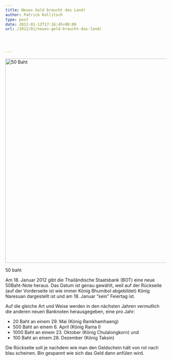 ```yaml
---
title: Neues Geld braucht das Land!
author: Patrick Kollitsch
type: post
date: 2012-01-12T17:16:45+00:00
url: /2012/01/neues-geld-braucht-das-land/




---
```

<div class="media photo image">
  <a href="http://www.flickr.com/photos/schreibblogade/6688612715/" title="50 Baht by Patrick Kollitsch, on Flickr"><img src="//farm8.staticflickr.com/7028/6688612715_1843c9a276_z.jpg" width="640"  alt="50 Baht" /></a></p> 
  
  <p>
    50 baht
  </p>
</div>

Am 18. Januar 2012 gibt die Thail&auml;ndische Staatsbank (<span class="caps">BOT</span>) eine neue 50Baht-Note heraus. Das Datum ist genau gew&auml;hlt, weil auf der R&uuml;ckseite (auf der Vorderseite ist wie immer K&ouml;nig Bhumibol abgebildet) K&ouml;nig Naresuan dargestellt ist und am 18. Januar &#8220;sein&#8221; Feiertag ist.

Auf die gleiche Art und Weise werden in den n&auml;chsten Jahren vermutlich die anderen neuen Banknoten herausgegeben, eine pro Jahr:

  * 20 Baht an einem 29. Mai (K&ouml;nig Ramkhamhaeng)
  * 500 Baht an einem 6. April (K&ouml;nig Rama I)
  * 1000 Baht an einem 23. Oktober (K&ouml;nig Chulalongkorn) und
  * 100 Baht an einem 28. Dezember (K&ouml;nig Taksin)

Die R&uuml;ckseite soll je nachdem wie man den Geldschein h&auml;lt von rot nach blau scheinen. Bin gespannt wie sich das Geld dann anf&uuml;len wird.
